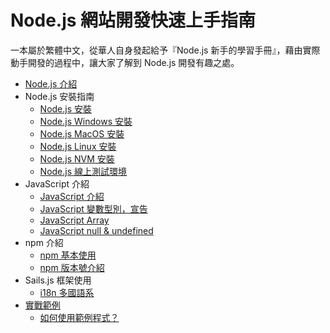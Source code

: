 # Node.js 網站開發快速上手指南

一本屬於繁體中文，從華人自身發起給予『Node.js 新手的學習手冊』，藉由實際動手開發的過程中，讓大家了解到 Node.js 開發有趣之處。

* [Node.js 介紹](README.md)
* Node.js 安裝指南
  * [Node.js 安裝](install/installNode.md)
  * [Node.js Windows 安裝](install/installWindowsNode.md)
  * [Node.js MacOS 安裝](install/installMacOSNode.md)
  * [Node.js Linux 安裝](install/installLinuxNode.md)
  * [Node.js NVM 安裝](install/installNvmNode.md)
  * [Node.js 線上測試環境](install/onlineEnv.md)
* JavaScript 介紹
  * [JavaScript 介紹](javascript_tour/introjs.md)
  * [JavaScript 變數型別，宣告](javascript_tour/variablejs.md)
  * [JavaScript Array](javascript_tour/array.md)
  * [JavaScript null & undefined](javascript_tour/undefinednulljs.md)
* npm 介紹
  * [npm 基本使用](npm_tour/intro_npm.md)
  * [npm 版本號介紹](npm_tour/version_npm.md)
* Sails.js 框架使用
  * [i18n 多國語系](sailsjs/i18n.md)
* [實戰範例](install/installNode.md)
  * [如何使用範例程式？](example/howto.md)